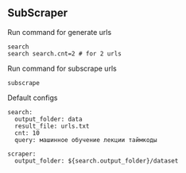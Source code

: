 SubScraper
---------

Run command for generate urls
```commandline
search
search search.cnt=2 # for 2 urls
```

Run command for subscrape urls
```commandline
subscrape
```

Default configs
```commandline
search:
  output_folder: data
  result_file: urls.txt
  cnt: 10
  query: машинное обучение лекции таймкоды

scraper:
  output_folder: ${search.output_folder}/dataset
```

